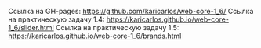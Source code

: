 Ссылка на GH-pages: https://github.com/karicarlos/web-core-1_6/ 
Ссылка на практическую задачу 1.4: https://karicarlos.github.io/web-core-1_6/slider.html
Ссылка на практическую задачу 1.5: https://karicarlos.github.io/web-core-1_6/brands.html